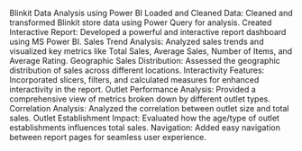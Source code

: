 Blinkit Data Analysis using Power BI
Loaded and Cleaned Data: Cleaned and transformed Blinkit store data using Power Query for analysis.
Created Interactive Report: Developed a powerful and interactive report dashboard using MS Power BI.
Sales Trend Analysis: Analyzed sales trends and visualized key metrics like Total Sales, Average Sales, Number of Items, and Average Rating.
Geographic Sales Distribution: Assessed the geographic distribution of sales across different locations.
Interactivity Features: Incorporated slicers, filters, and calculated measures for enhanced interactivity in the report.
Outlet Performance Analysis: Provided a comprehensive view of metrics broken down by different outlet types.
Correlation Analysis: Analyzed the correlation between outlet size and total sales.
Outlet Establishment Impact: Evaluated how the age/type of outlet establishments influences total sales.
Navigation: Added easy navigation between report pages for seamless user experience.
